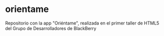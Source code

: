 orientame
=========

Repositorio con la app "Oriéntame", realizada en el primer taller de HTML5 del Grupo de Desarrolladores de BlackBerry
